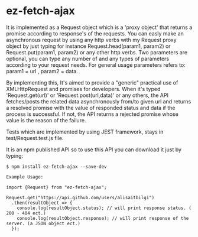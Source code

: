 # ez-fetch-ajax
   
   
   It is implemented as a Request object which is a 'proxy object' that returns a promise 
according to response's of the requests. You can easly make an asynchronous request by using any http verbs with my Request proxy object by just typing for instance Request.head(param1, param2) or Request.put(param1, param2) or any other http verbs.
Two parameters are optional, you can type any number of and any types of parameters according to your request needs. For general usage parameters refers to: param1 = url  ,  param2 = data.
   
 By implementing this, It's aimed to provide a "generic" practical use of XMLHttpRequest and promises for developers. When it's typed  'Request.get(url)' or 'Request.post(url,data)' or any others, the API fetches/posts the related data asynchronously from/to given url and returns a resolved promise with the value of responded status and data if the process is successful. If not, the API returns a rejected promise whose value is the reason of the failure.

   Tests which are implemented by using JEST framework, stays in test/Request.test.js file. 
   
   It is an npm published API so to use this API you can download it just by typing:
   
    $ npm install ez-fetch-ajax --save-dev
    
    Example Usage:
    
    import {Request} from "ez-fetch-ajax";
    
    Request.get("https://api.github.com/users/alisaitbilgi")
      .then(resultObject => {
        console.log(resultObject.status); // will print response status. ( 200 - 404 ect.)
        console.log(resultObject.response); // will print response of the server. (a JSON object ect.)
      });

